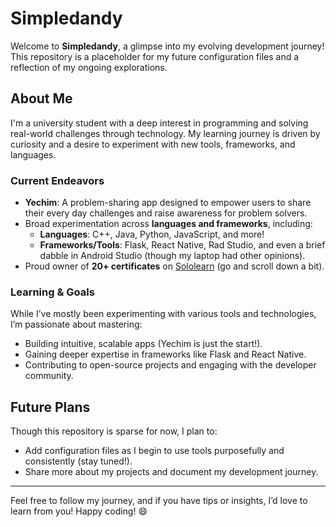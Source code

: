 # Simpledandy

Welcome to **Simpledandy**, a glimpse into my evolving development journey! This repository is a placeholder for my future configuration files and a reflection of my ongoing explorations.

## About Me

I'm a university student with a deep interest in programming and solving real-world challenges through technology. My learning journey is driven by curiosity and a desire to experiment with new tools, frameworks, and languages.

### Current Endeavors
- **Yechim**: A problem-sharing app designed to empower users to share their every day challenges and raise awareness for problem solvers.
- Broad experimentation across **languages and frameworks**, including:
  - **Languages**: C++, Java, Python, JavaScript, and more!
  - **Frameworks/Tools**: Flask, React Native, Rad Studio, and even a brief dabble in Android Studio (though my laptop had other opinions).  
- Proud owner of **20+ certificates** on [Sololearn](https://www.sololearn.com/en/profile/24517019) (go and scroll down a bit).

### Learning & Goals
While I’ve mostly been experimenting with various tools and technologies, I’m passionate about mastering:
- Building intuitive, scalable apps (Yechim is just the start!).
- Gaining deeper expertise in frameworks like Flask and React Native.
- Contributing to open-source projects and engaging with the developer community.

## Future Plans
Though this repository is sparse for now, I plan to:
- Add configuration files as I begin to use tools purposefully and consistently (stay tuned!).
- Share more about my projects and document my development journey.

---

Feel free to follow my journey, and if you have tips or insights, I’d love to learn from you! Happy coding! 😄


<!---
simpledandy/simpledandy is a ✨ special ✨ repository because its `README.md` (this file) appears on your GitHub profile.
You can click the Preview link to take a look at your changes.
--->
